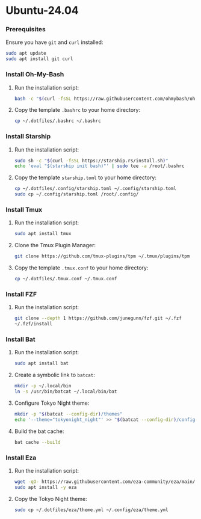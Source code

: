 # Ubuntu-24.04

### Prerequisites

Ensure you have `git` and `curl` installed:

```sh
sudo apt update
sudo apt install git curl
```

### Install Oh-My-Bash

1. Run the installation script:

    ```sh
    bash -c "$(curl -fsSL https://raw.githubusercontent.com/ohmybash/oh-my-bash/master/tools/install.sh)"
    ```

2. Copy the template `.bashrc` to your home directory:

    ```sh
    cp ~/.dotfiles/.bashrc ~/.bashrc
    ```

### Install Starship

1. Run the installation script:

    ```sh
    sudo sh -c "$(curl -fsSL https://starship.rs/install.sh)"
    echo 'eval "$(starship init bash)"' | sudo tee -a /root/.bashrc
    ```

2. Copy the template `starship.toml` to your home directory:

    ```sh
    cp ~/.dotfiles/.config/starship.toml ~/.config/starship.toml
    sudo cp ~/.config/starship.toml /root/.config/
    ```

### Install Tmux

1. Run the installation script:

    ```sh
    sudo apt install tmux
    ```

2. Clone the Tmux Plugin Manager:

    ```sh
    git clone https://github.com/tmux-plugins/tpm ~/.tmux/plugins/tpm
    ```

3. Copy the template `.tmux.conf` to your home directory:

    ```sh
    cp ~/.dotfiles/.tmux.conf ~/.tmux.conf
    ```

### Install FZF

1. Run the installation script:

    ```sh
    git clone --depth 1 https://github.com/junegunn/fzf.git ~/.fzf
    ~/.fzf/install
    ```

### Install Bat

1. Run the installation script:

    ```sh
    sudo apt install bat
    ```

2. Create a symbolic link to `batcat`:

    ```sh
    mkdir -p ~/.local/bin
    ln -s /usr/bin/batcat ~/.local/bin/bat
    ```

3. Configure Tokyo Night theme:

    ```sh
    mkdir -p "$(batcat --config-dir)/themes"
    echo '--theme="tokyonight_night"' >> "$(batcat --config-dir)/config"
    ```

4. Build the bat cache:

    ```sh
    bat cache --build
    ```

### Install Eza

1. Run the installation script:

    ```sh
    wget -qO- https://raw.githubusercontent.com/eza-community/eza/main/deb.asc | sudo gpg --dearmor -o /etc/apt/keyrings/gierens.gpg
    sudo apt install -y eza
    ```

2. Copy the Tokyo Night theme:

    ```sh
    sudo cp ~/.dotfiles/eza/theme.yml ~/.config/eza/theme.yml
    ```

